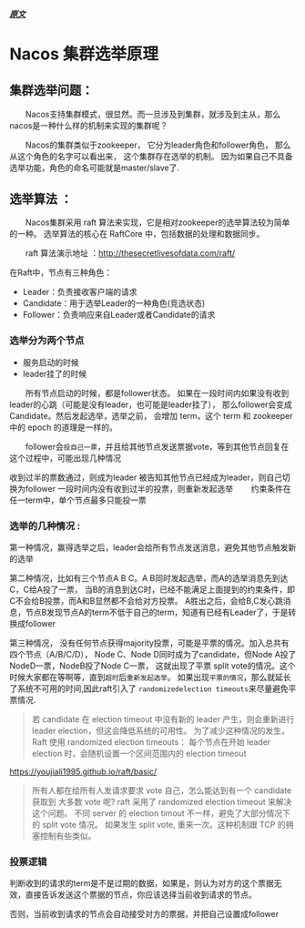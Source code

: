 
##### [原文](https://www.cnblogs.com/wuzhenzhao/p/13641155.html)

# Nacos 集群选举原理


## 集群选举问题：
　　Nacos支持集群模式，很显然。而一旦涉及到集群，就涉及到主从，那么nacos是一种什么样的机制来实现的集群呢？

　　Nacos的集群类似于zookeeper， 它分为leader角色和follower角色， 那么从这个角色的名字可以看出来，
这个集群存在选举的机制。 因为如果自己不具备选举功能，角色的命名可能就是master/slave了.

## 选举算法 ：
　　Nacos集群采用 raft 算法来实现，它是相对zookeeper的选举算法较为简单的一种。
  选举算法的核心在 RaftCore 中，包括数据的处理和数据同步。

　　raft 算法演示地址 ：<http://thesecretlivesofdata.com/raft/>

在Raft中，节点有三种角色：

- Leader：负责接收客户端的请求
- Candidate：用于选举Leader的一种角色(竞选状态)
- Follower：负责响应来自Leader或者Candidate的请求
### 选举分为两个节点

- 服务启动的时候
- leader挂了的时候

　　所有节点启动的时候，都是follower状态。 如果在一段时间内如果没有收到leader的心跳（可能是没有leader，也可能是leader挂了），
那么follower会变成Candidate。然后发起选举，选举之前，
会增加 term，这个 term 和 zookeeper 中的 epoch 的道理是一样的。

　　follower会`投自己一票`，并且给其他节点发送票据vote，等到其他节点回复在这个过程中，可能出现几种情况

收到过半的票数通过，则成为leader
被告知其他节点已经成为leader，则自己切换为follower
一段时间内没有收到过半的投票，则重新发起选举
　　约束条件在任一term中，单个节点最多只能投一票

### 选举的几种情况 :

第一种情况，赢得选举之后，leader会给所有节点发送消息，避免其他节点触发新的选举

第二种情况，比如有三个节点A B C。A B同时发起选举，而A的选举消息先到达C，C给A投了一票，
当B的消息到达C时，已经不能满足上面提到的约束条件，即C不会给B投票，而A和B显然都不会给对方投票。
A胜出之后，会给B,C发心跳消息，节点B发现节点A的term不低于自己的term，知道有已经有Leader了，于是转换成follower

第三种情况， 没有任何节点获得majority投票，可能是平票的情况。加入总共有四个节点（A/B/C/D），
Node C、Node D同时成为了candidate，但Node A投了NodeD一票，NodeB投了Node C一票，
这就出现了平票 split vote的情况。这个时候大家都在等啊等，直到`超时`后`重新发起选举`。
如果出现`平票的情况`，那么就延长了系统不可用的时间,因此raft引入了  `randomizedelection timeouts`来尽量避免平票情况.

> 若 candidate 在 election timeout 中没有新的 leader 产生，则会重新进行 leader election，但这会降低系统的可用性。 
 为了减少这种情况的发生，Raft 使用 randomized election timeouts：
 每个节点在开始 leader election 时，会随机设置一个区间范围内的 election timeout

<https://youjiali1995.github.io/raft/basic/>

> 所有人都在给所有人发请求要求 vote 自己，怎么能达到有一个 candidate 获取到 大多数 vote 呢?
raft 采用了 randomized election timeout 来解决这个问题。
不同 server 的 election timout 不一样，避免了大部分情况下的 split vote 情况。
如果发生 split vote, 重来一次。这种机制跟 TCP 的拥塞控制有些类似。

### 投票逻辑
判断收到的请求的term是不是过期的数据，如果是，则认为对方的这个票据无效，直接告诉发送这个票据的节点，你应该选择当前收到请求的节点。

否则，当前收到请求的节点会自动接受对方的票据，并把自己设置成follower

